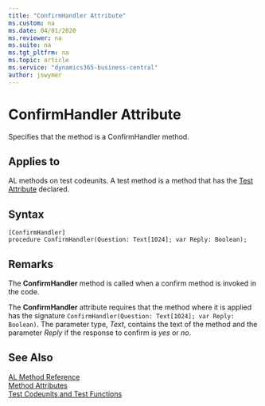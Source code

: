 ```yaml
---
title: "ConfirmHandler Attribute"
ms.custom: na
ms.date: 04/01/2020
ms.reviewer: na
ms.suite: na
ms.tgt_pltfrm: na
ms.topic: article
ms.service: "dynamics365-business-central"
author: jswymer
---
```


# ConfirmHandler Attribute

Specifies that the method is a ConfirmHandler method.

## Applies to  

AL methods on test codeunits. A test method is a method that has the [Test Attribute](devenv-test-attribute.md) declared. 

## Syntax  
  
```  
[ConfirmHandler]
procedure ConfirmHandler(Question: Text[1024]; var Reply: Boolean);
```    

## Remarks

The **ConfirmHandler** method is called when a confirm method is invoked in the code.

The **ConfirmHandler** attribute requires that the method where it is applied has the signature `ConfirmHandler(Question: Text[1024]; var Reply: Boolean)`. The parameter type, *Text*,  contains the text of the method and the parameter *Reply* if the response to confirm is *yes* or *no*.

## See Also

[AL Method Reference](../methods-auto/library.md)  
[Method Attributes](devenv-method-attributes.md)  
[Test Codeunits and Test Functions](../devenv-test-codeunits-and-test-methods.md)